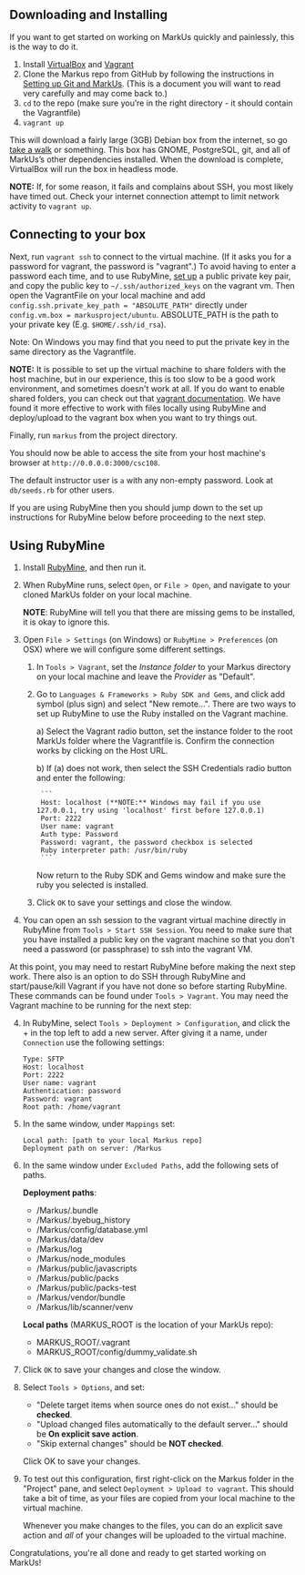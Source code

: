 ## Downloading and Installing

If you want to get started on working on MarkUs quickly and painlessly, this is the way to do it.

1. Install [VirtualBox](https://www.virtualbox.org/) and [Vagrant](http://www.vagrantup.com/)
2. Clone the Markus repo from GitHub by following the instructions in [Setting up Git and MarkUs](Developer-Guide--Setting-up-Git.md).  (This is a document you will want to read very carefully and may come back to.)
3. `cd` to the repo (make sure you’re in the right directory - it should contain the Vagrantfile)
4. `vagrant up`

This will download a fairly large (3GB) Debian box from the internet, so go [take a walk](http://news.stanford.edu/news/2014/april/walking-vs-sitting-042414.html) or something. This box has GNOME, PostgreSQL, git, and all of MarkUs’s other dependencies installed. When the download is complete, VirtualBox will run the box in headless mode.

**NOTE:** If, for some reason, it fails and complains about SSH, you most likely have timed out. Check your internet connection attempt to limit network activity to `vagrant up`.



## Connecting to your box

Next, run `vagrant ssh` to connect to the virtual machine. (If it asks you for a password for vagrant, the password is "vagrant".)  To avoid having to enter a password each time, and to use RubyMine, [set up](https://www.digitalocean.com/community/tutorials/how-to-set-up-ssh-keys--2) a public private key pair, and copy the public key to `~/.ssh/authorized_keys` on the vagrant vm. Then open the VagrantFile on your local machine and add `config.ssh.private_key_path = "ABSOLUTE_PATH"` directly under `config.vm.box = markusproject/ubuntu`.  ABSOLUTE_PATH is the path to your private key (E.g. `$HOME/.ssh/id_rsa`).

Note: On Windows you may find that you need to put the private key in the same directory as the Vagrantfile.

**NOTE:** It is possible to set up the virtual machine to share folders with the host machine, but in our experience, this is too slow to be a good work environment, and sometimes doesn't work at all.  If you do want to enable shared folders, you can check out that [vagrant documentation](http://docs.vagrantup.com/v2/synced-folders/).  We have found it more effective to work with files locally using RubyMine and deploy/upload to the vagrant box when you want to try things out.

Finally, run `markus` from the project directory.

You should now be able to access the site from your host machine's browser at `http://0.0.0.0:3000/csc108`.

The default instructor user is `a` with any non-empty password. Look at `db/seeds.rb` for other users.

If you are using RubyMine then you should jump down to the set up instructions for RubyMine below before proceeding to the next step.


## Using RubyMine

1. Install [RubyMine](https://www.jetbrains.com/ruby/), and then run it.
2. When RubyMine runs, select `Open`, or `File > Open`, and navigate to your cloned MarkUs folder on your local machine.

    **NOTE**: RubyMine will tell you that there are missing gems to be installed, it is okay to ignore this.
3. Open `File > Settings` (on Windows) or `RubyMine > Preferences` (on OSX) where we will configure some different settings.

    1) In `Tools > Vagrant`, set the *Instance folder* to your Markus directory on your local machine and leave the *Provider* as "Default".

    2) Go to `Languages & Frameworks > Ruby SDK and Gems`, and click add symbol (plus sign) and select "New remote...". There are two ways to set up RubyMine to use the Ruby installed on the Vagrant machine.

        a) Select the Vagrant radio button, set the instance folder to the root MarkUs folder where the Vagrantfile is.
           Confirm the connection works by clicking on the Host URL.

        b) If (a) does not work, then select the SSH Credentials radio button and enter the following:

            ```
            Host: localhost (**NOTE:** Windows may fail if you use 127.0.0.1, try using 'localhost' first before 127.0.0.1)
            Port: 2222
            User name: vagrant
            Auth type: Password
            Password: vagrant, the password checkbox is selected
            Ruby interpreter path: /usr/bin/ruby
            ```

        Now return to the Ruby SDK and Gems window and make sure the ruby you selected is installed.

    3) Click `OK` to save your settings and close the window.

3. You can open an ssh session to the vagrant virtual machine directly in RubyMine from `Tools > Start SSH Session`. You need to make sure that you have installed a public key on the vagrant machine so that you don't need a password (or passphrase) to ssh into the vagrant VM.

At this point, you may need to restart RubyMine before making the next step work. There also is an option to do SSH through RubyMine and start/pause/kill Vagrant if you have not done so before starting RubyMine. These commands can be found under `Tools > Vagrant`. You may need the Vagrant machine to be running for the next step:

4. In RubyMine, select `Tools > Deployment > Configuration`, and click the + in the top left to add a new server. After giving it a name, under `Connection` use the following settings:

    ```
    Type: SFTP
    Host: localhost
    Port: 2222
    User name: vagrant
    Authentication: password
    Password: vagrant
    Root path: /home/vagrant
    ```

5. In the same window, under `Mappings` set:

    ```
    Local path: [path to your local Markus repo]
    Deployment path on server: /Markus
    ```

6. In the same window under `Excluded Paths`, add the following sets of paths.

    **Deployment paths**:
    - /Markus/.bundle
    - /Markus/.byebug_history
    - /Markus/config/database.yml
    - /Markus/data/dev
    - /Markus/log
    - /Markus/node_modules
    - /Markus/public/javascripts
    - /Markus/public/packs
    - /Markus/public/packs-test
    - /Markus/vendor/bundle
    - /Markus/lib/scanner/venv

    **Local paths** (MARKUS_ROOT is the location of your MarkUs repo):
    - MARKUS_ROOT/.vagrant
    - MARKUS_ROOT/config/dummy_validate.sh

7. Click `OK` to save your changes and close the window.

8. Select `Tools > Options`, and set:

    - "Delete target items when source ones do not exist..." should be **checked**.
    - "Upload changed files automatically to the default server..." should be **On explicit save action**.
    - "Skip external changes" should be **NOT checked**.

    Click OK to save your changes.

9. To test out this configuration, first right-click on the Markus folder in the "Project" pane, and select `Deployment > Upload to vagrant`. This should take a bit of time, as your files are copied from your local machine to the virtual machine.

    Whenever you make changes to the files, you can do an explicit save action and *all* of your changes will be uploaded to the virtual machine.

Congratulations, you're all done and ready to get started working on MarkUs!
